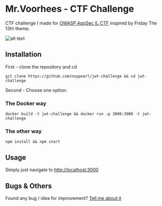 # Mr.Voorhees - CTF Challenge

CTF challenge I made for [OWASP AppSec IL CTF](https://ctftime.org/event/1152) inspired by Friday The 13th theme.

![alt text](https://i.ibb.co/gdpNptS/mr-voorhees.png "Logo Title Text 1")

## Installation

First - clone the repository and cd
``` 
git clone https://github.com/noypearl/jwt-challenge && cd jwt-challenge
```
Second - Choose one option:
### The Docker way
```
docker build -t jwt-challenge && docker run -p 3000:3000 -t jwt-challenge 
```

### The other way

```
npm install && npm start
```


## Usage
Simply just navigate to [http://localhost:3000](http://localhost:3000)

## Bugs & Others
Found any bug / idea for improvement? [Tell me about it](http://twitter.com/noypearl)
